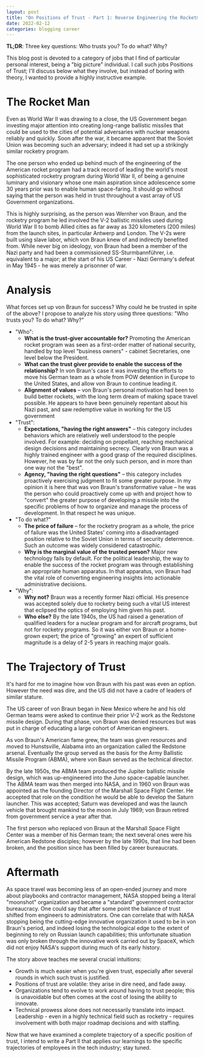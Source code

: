 ```yaml
---
layout: post
title: "On Positions of Trust - Part 1: Reverse Engineering the Rocketman"
date: 2022-02-12
categories: blogging career
---
```

**TL;DR**: Three key questions: Who trusts you? To do what? Why?

This blog post is devoted to a category of jobs that I find of particular personal interest, being a "big picture" individual. I call such jobs Positions of Trust; I'll discuss below what they involve, but instead of boring with theory, I wanted to provide a highly instructive example.

# The Rocket Man
Even as World War II was drawing to a close, the US Government began investing major attention into creating long-range ballistic missiles that could be used to the cities of potential adversaries with nuclear weapons reliably and quickly. Soon after the war, it became apparent that the Soviet Union was becoming such an adversary; indeed it had set up a strikingly similar rocketry program.

The one person who ended up behind much of the engineering of the American rocket program had a track record of leading the world's most sophisticated rocketry program during World War II, of being a genuine luminary and visionary whose one main aspiration since adolescence some 30 years prior was to enable human space-faring. It should go without saying that the person was held in trust throughout a vast array of US Government organizations.

This is highly surprising, as the person was Wernher von Braun, and the rocketry program he led involved the V-2 ballistic missiles used during World War II to bomb Allied cities as far away as 320 kilometers (200 miles) from the launch sites, in particular Antwerp and London. The V-2s were built using slave labor, which von Braun knew of and indirectly benefited from. While never big on ideology, von Braun had been a member of the Nazi party and had been a commissioned SS-Sturmbannführer, i.e. equivalent to a major; at the start of his US Career - Nazi Germany's defeat in May 1945 - he was merely a prisonner of war.

# Analysis
What forces set up von Braun for success? Why could he be trusted in spite of the above? I propose to analyze his story using three questions: "Who trusts you? To do what? Why?"

* "Who":
  * **What is the trust-giver accountable for?** Promoting the American rocket program was seen as a first-order matter of national security, handled by top level "business owners" - cabinet Secretaries, one level below the President.
  * **What can the trust giver provide to enable the success of the relationship?** In von Braun's case it was investing the efforts to move his German team as a whole from POW detention in Europe to the United States, and allow von Braun to continue leading it.
  * **Alignment of values** – von Braun's personal motivation had been to build better rockets, with the long term dream of making space travel possible. He appears to have been genuinely repentant about his Nazi past, and saw redemptive value in working for the US government
* "Trust": 
  * **Expectations, "having the right answers"** – this category includes behaviors which are relatively well understood to the people involved. For example: deciding on propellant, reaching mechanical design decisions and maintaining secrecy. Clearly von Braun was a highly trained engineer with a good grasp of the required disciplines. However, he was by far not the only such person, and in more than one way not the "best".
  * **Agency, "having the right questions"** – this category includes proactively exercising judgment to fit some greater purpose. In my opinion it is here that was von Braun's transformative value – he was the person who could proactively come up with and project how to "convert" the greater purpose of developing a missile into the specific problems of how to organize and manage the process of development. In that respect he was unique.
* "To do what?"
  * **The price of failure** – for the rocketry program as a whole, the price of failure was the United States' coming into a disadvantaged position relative to the Soviet Union in terms of security deterrence. Such an outcome was widely considered catastrophic.
  * **Why is the marginal value of the trusted person?** Major new technology fails by default. For the political leadership, the way to enable the success of the rocket program was through establishing an appropriate human apparatus. In that apparatus, von Braun had the vital role of converting engineering insights into actionable administrative decisions.
* "Why":
  * **Why not?** Braun was a recently former Nazi official. His presence was accepted solely due to rocketry being such a vital US interest that eclipsed the optics of employing him given his past.
  * **Who else?** By the late 1940s, the US had raised a generation of qualified leaders for a nuclear program and for aircraft programs, but not for rocketry programs. So it was either von Braun or a home-grown expert; the price of "growing" an expert of sufficient magnitude is a delay of 2-5 years in reaching major goals. 

# The Trajectory of Trust
It's hard for me to imagine how von Braun with his past was even an option. However the need was dire, and the US did not have a cadre of leaders of similar stature.

The US career of von Braun began in New Mexico where he and his old German teams were asked to continue their prior V-2 work as the Redstone missile design. During that phase, von Braun was denied resources but was put in charge of educating a large cohort of American engineers.

As von Braun's American fame grew, the team was given resources and moved to Hunstsville, Alabama into an organization called the Redstone arsenal. Eventually the group served as the basis for the Army Ballistic Missile Program (ABMA), where von Baun served as the technical director. 

By the late 1950s, the ABMA team produced the Jupiter ballistic missile design, which was up-engineered into the Juno space-capable launcher. The ABMA team was then merged into NASA, and in 1960 von Braun was appointed as the founding Director of the Marshall Space Flight Center. He accepted that role on the condition he would be able to develop the Saturn launcher. This was accepted; Saturn was developed and was the launch vehicle that brought mankind to the moon in July 1969; von Braun retired from government service a year after that.

The first person who replaced von Braun at the Marshall Space Flight Center was a member of his German team; the next several ones were his American Redstone disciples; however by the late 1990s, that line had been broken, and the position since has been filled by career bureaucrats. 

# Aftermath
As space travel was becoming less of an open-ended journey and more about playbooks and contractor management, NASA stopped being a literal "moonshot" organization and became a "standard" government contractor bureaucracy. One could say that after some point the balance of trust shifted from engineers to administrators. One can correlate that with NASA stopping being the cutting-edge innovative organization it used to be in von Braun's period, and indeed losing the technological edge to the extent of beginning to rely on Russian launch capabilities; this unfortunate situation was only broken through the innovative work carried out by SpaceX, which did not enjoy NASA's support during much of its early history.

The story above teaches me several crucial intuitions:
* Growth is much easier when you're given trust, especially after several rounds in which such trust is justified.
* Positions of trust are volatile: they arise in dire need, and fade away.
* Organizations tend to evolve to work around having to trust people; this is unavoidable but often comes at the cost of losing the ability to innovate. 
* Technical prowess alone does not necessarily translate into impact. Leadership - even in a highly technical field such as rocketry - requires involvement with both major roadmap decisions and with staffing.

Now that we have examined a complete trajectory of a specific position of trust, I intend to write a Part II that applies our learnings to the specific trajectories of employees in the tech industry; stay tuned.
